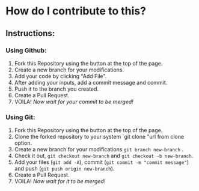 # How do I contribute to this?

## Instructions:

### Using Github:

1. Fork this Repository using the button at the top of the page.
2. Create a new branch for your modifications.
3. Add your code by clicking "Add File".
4. After adding your inputs, add a commit message and commit.
5. Push it to the branch you created.
6. Create a Pull Request.
7. VOILA! *Now wait for your commit to be merged!*


### Using Git:

1. Fork this Repository using the button at the top of the page.
2. Clone the forked repository to your system `git clone "url from clone option.
3. Create a new branch for your modifications  `git branch new-branch` .
4. Check it out, `git checkout new-branch` and `git checkout -b new-branch`.
5. Add your files (`git add -A`), commit (`git commit -m "commit message"`) and push (`git push origin new-branch`).
6. Create a Pull Request.
7. VOILA! *Now wait for it to be merged!*
